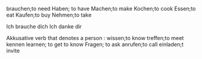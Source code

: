brauchen;to need
Haben; to have
Machen;to make
Kochen;to cook
Essen;to eat
Kaufen;to buy
Nehmen;to take


Ich brauche dich
Ich danke dir

Akkusative verb that denotes a person
:
wissen;to know
treffen;to meet
kennen learnen; to get to know
Fragen; to ask
anrufen;to call
einladen;t invite

